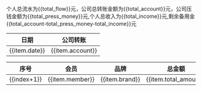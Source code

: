 <script setup>
import { ref, onMounted } from 'vue'

// 总流水
const total_flow = ref(0);
// 总收入
const total_income = ref(0);
// 公司压钱金额
const total_press_money = ref(0);
// 公司总转账金额
const total_account = ref(0);

const account_data = ref([
    {
        date: '2025-07-21',
        account: '160',
    },
    {
        date: '2025-07-24',
        account: '664',
    },
    {
        date: '2025-07-24',
        account: '5000',
    },
    {
        date: '2025-07-24',
        account: '5000',
    },
    {
        date: '2025-07-27',
        account: '5000',
    },
    {
        date: '2025-07-27',
        account: '5000',
    },
    {
        date: '2025-07-29',
        account: '20000',
    },
    {
        date: '2025-07-29',
        account: '10000',
    },
    {
        date: '2025-07-29',
        account: '10000',
    },
    {
        date: '2025-08-05',
        account: '10000',
    },
    {
        date: '2025-08-07',
        account: '10000',
    }
]);

const data = ref([
    {
        member: '0376',
        brand: 'chanel',
        total_amount: '10700',
        discount: '98.5',
        real_discount: '99',
        press_money: '',
        income: '',
        date: '2025-7-21',
        source: '客户',
    },
    {
        member: '0376',
        brand: 'DIOR',
        total_amount: '20640',
        discount: '75',
        real_discount: '76',
        press_money: '',
        income: '',
        date: '2025-7-24',
        source: '客户',
    },
    {
        member: '0376',
        brand: 'NARS',
        total_amount: '1630',
        discount: '75',
        real_discount: '76',
        press_money: '',
        income: '',
        date: '2025-7-24',
        source: '客户',
    },
    {
        member: '0376',
        brand: 'YSL',
        total_amount: '400',
        discount: '75',
        real_discount: '76',
        press_money: '',
        income: '',
        date: '2025-7-24',
        source: '客户',
    },
    {
        member: '0376',
        brand: 'DR',
        total_amount: '4025',
        discount: '83.5',
        real_discount: '83.5',
        press_money: '',
        income: '',
        date: '2025-7-24',
        source: '销售',
    },
    {
        member: '4991',
        brand: 'DR',
        total_amount: '24490',
        discount: '83.5',
        real_discount: '83.5',
        press_money: '',
        income: '',
        date: '2025-7-24',
        source: '销售',
    },
    {
        member: '4991',
        brand: 'DR',
        total_amount: '29300',
        discount: '83.5',
        real_discount: '83.5',
        press_money: '',
        income: '',
        date: '2025-7-25',
        source: '销售',
    },
    {
        member: '0376',
        brand: 'ANCE STUDIOS',
        total_amount: '3000',
        discount: '83.5',
        real_discount: '84',
        press_money: '',
        income: '',
        date: '2025-7-25',
        source: '客户',
    },
    {
        member: '0376',
        brand: '纪梵希',
        total_amount: '2530',
        discount: '75',
        real_discount: '76',
        press_money: '',
        income: '',
        date: '2025-7-26',
        source: '客户',
    },
    {
        member: '0376',
        brand: 'celine',
        total_amount: '14500',
        discount: '91.5',
        real_discount: '92',
        press_money: '',
        income: '',
        date: '2025-7-27',
        source: '客户',
    },
    {
        member: '0376',
        brand: 'Lulu',
        total_amount: '750',
        discount: '83.5',
        real_discount: '84',
        press_money: '',
        income: '',
        date: '2025-7-27',
        source: '客户',
    },
    {
        member: '0376',
        brand: 'SMFK',
        total_amount: '950',
        discount: '83.5',
        real_discount: '84',
        press_money: '',
        income: '',
        date: '2025-7-27',
        source: '客户',
    },
    {
        member: '0376',
        brand: 'Lulu',
        total_amount: '1080',
        discount: '83.5',
        real_discount: '84',
        press_money: '',
        income: '',
        date: '2025-7-27',
        source: '客户',
    },
    {
        member: '4991',
        brand: 'Lulu',
        total_amount: '580',
        discount: '83.5',
        real_discount: '84',
        press_money: '',
        income: '',
        date: '2025-7-28',
        source: '客户',
    },
    {
        member: '9303',
        brand: 'DR',
        total_amount: '96480',
        discount: '83.5',
        real_discount: '83.5',
        press_money: '',
        income: '',
        date: '2025-7-29',
        source: '销售',
    },
    {
        member: '9303',
        brand: 'DR',
        total_amount: '10500',
        discount: '83.5',
        real_discount: '83.5',
        press_money: '',
        income: '',
        date: '2025-7-29',
        source: '销售',
    },
    {
        member: '0376',
        brand: 'Select Shoes',
        total_amount: '21440',
        discount: '83.5',
        real_discount: '84',
        press_money: '',
        income: '',
        date: '2025-7-29',
        source: '客户',
    },
    {
        member: '0376',
        brand: '麦昆',
        total_amount: '5800',
        discount: '83.5',
        real_discount: '84',
        press_money: '',
        income: '',
        date: '2025-7-30',
        source: '客户',
    },
    {
        member: '0376',
        brand: 'celine',
        total_amount: '14500',
        discount: '91.5',
        real_discount: '92',
        press_money: '',
        income: '',
        date: '2025-7-30',
        source: '销售',
    },
    {
        member: '0376',
        brand: 'Lulu',
        total_amount: '980',
        discount: '83.5',
        real_discount: '84',
        press_money: '',
        income: '',
        date: '2025-7-31',
        source: '客户',
    },
    {
        member: '0376',
        brand: 'DR',
        total_amount: '8850',
        discount: '83.5',
        real_discount: '83.5',
        press_money: '',
        income: '',
        date: '2025-7-31',
        source: '销售',
    },
    {
        member: '4991',
        brand: 'DR',
        total_amount: '16800',
        discount: '83',
        real_discount: '83',
        press_money: '',
        income: '',
        date: '2025-7-31',
        source: '销售',
    },
    {
        member: '0376',
        brand: 'Lulu',
        total_amount: '880',
        discount: '83.5',
        real_discount: '84',
        press_money: '',
        income: '',
        date: '2025-8-1',
        source: '客户',
    },
    {
        member: '0376',
        brand: '梵克雅宝',
        total_amount: '54500',
        discount: '98.5',
        real_discount: '99',
        press_money: '',
        income: '',
        date: '2025-8-1',
        source: '客户',
    },
    {
        member: '0376',
        brand: 'BV',
        total_amount: '32900',
        discount: '83.5',
        real_discount: '84',
        press_money: '',
        income: '',
        date: '2025-8-1',
        source: '客户',
    },
    {
        member: '0376',
        brand: 'loro',
        total_amount: '18400',
        discount: '98.5',
        real_discount: '99',
        press_money: '',
        income: '',
        date: '2025-8-1',
        source: '客户',
    },
    {
        member: '0376',
        brand: '植村秀',
        total_amount: '2345',
        discount: '75',
        real_discount: '76',
        press_money: '',
        income: '',
        date: '2025-8-1',
        source: '客户',
    },
    {
        member: '0376',
        brand: 'select',
        total_amount: '2413',
        discount: '83.5',
        real_discount: '84',
        press_money: '',
        income: '',
        date: '2025-8-1',
        source: '客户',
    },
    {
        member: '0376',
        brand: '梵克雅宝',
        total_amount: '23400',
        discount: '98.5',
        real_discount: '99',
        press_money: '',
        income: '',
        date: '2025-8-2',
        source: '客户',
    },
    {
        member: '0376',
        brand: 'Lulu',
        total_amount: '980',
        discount: '83.5',
        real_discount: '84',
        press_money: '',
        income: '',
        date: '2025-8-2',
        source: '客户',
    },
    {
        member: '0376',
        brand: 'celine',
        total_amount: '10580',
        discount: '91.5',
        real_discount: '92',
        press_money: '',
        income: '',
        date: '2025-8-2',
        source: '销售',
    },
    {
        member: '0376',
        brand: 'celine',
        total_amount: '920',
        discount: '91.5',
        real_discount: '92',
        press_money: '',
        income: '',
        date: '2025-8-2',
        source: '销售',
    },
    {
        member: '0376',
        brand: 'Lulu',
        total_amount: '2160',
        discount: '83.5',
        real_discount: '84',
        press_money: '',
        income: '',
        date: '2025-8-2',
        source: '客户',
    },
    {
        member: '0376',
        brand: '梵克雅宝',
        total_amount: '13600',
        discount: '98.5',
        real_discount: '99',
        press_money: '',
        income: '',
        date: '2025-8-2',
        source: '客户',
    },
    {
        member: '0376',
        brand: '娇韵诗',
        total_amount: '660',
        discount: '75',
        real_discount: '76',
        press_money: '',
        income: '',
        date: '2025-8-2',
        source: '客户',
    },
    {
        member: '0376',
        brand: 'chanel',
        total_amount: '1040',
        discount: '75',
        real_discount: '76',
        press_money: '',
        income: '',
        date: '2025-8-2',
        source: '客户',
    },
    {
        member: '0376',
        brand: 'Lulu',
        total_amount: '880',
        discount: '83.5',
        real_discount: '84',
        press_money: '',
        income: '',
        date: '2025-8-3',
        source: '客户',
    },
    {
        member: '0376',
        brand: 'Lulu',
        total_amount: '580',
        discount: '83.5',
        real_discount: '84',
        press_money: '',
        income: '',
        date: '2025-8-4',
        source: '客户',
    },
    {
        member: '0376',
        brand: 'DR',
        total_amount: '10150',
        discount: '83.5',
        real_discount: '83.5',
        press_money: '',
        income: '',
        date: '2025-8-5',
        source: '销售',
    },
    {
        member: '0376',
        brand: 'Lulu',
        total_amount: '1930',
        discount: '83.5',
        real_discount: '84',
        press_money: '',
        income: '',
        date: '2025-8-5',
        source: '客户',
    },
    {
        member: '0376',
        brand: 'Lulu',
        total_amount: '2060',
        discount: '83.5',
        real_discount: '84',
        press_money: '',
        income: '',
        date: '2025-8-5',
        source: '客户',
    },
    {
        member: '0376',
        brand: 'Lulu',
        total_amount: '1040',
        discount: '83.5',
        real_discount: '84',
        press_money: '',
        income: '',
        date: '2025-8-5',
        source: '客户',
    },
    {
        member: '0376',
        brand: '菲拉格慕',
        total_amount: '6800',
        discount: '83.5',
        real_discount: '84',
        press_money: '',
        income: '',
        date: '2025-8-6',
        source: '销售',
    },
    {
        member: '0376',
        brand: 'celine',
        total_amount: '6900',
        discount: '91.5',
        real_discount: '92',
        press_money: '',
        income: '',
        date: '2025-8-6',
        source: '客户',
    },
    {
        member: '0376',
        brand: 'self-portrait',
        total_amount: '3105',
        discount: '75',
        real_discount: '76',
        press_money: '',
        income: '',
        date: '2025-8-6',
        source: '客户',
    },
    {
        member: '0376',
        brand: 'Lulu',
        total_amount: '2160',
        discount: '83.5',
        real_discount: '84',
        press_money: '',
        income: '',
        date: '2025-8-6',
        source: '客户',
    },
    {
        member: '0376',
        brand: 'Lulu',
        total_amount: '3690',
        discount: '83.5',
        real_discount: '84',
        press_money: '',
        income: '',
        date: '2025-8-6',
        source: '客户',
    },
    {
        member: '0376',
        brand: 'Lulu',
        total_amount: '2140',
        discount: '83.5',
        real_discount: '84',
        press_money: '',
        income: '',
        date: '2025-8-6',
        source: '客户',
    },
    {
        member: '0376',
        brand: 'Lulu',
        total_amount: '880',
        discount: '83.5',
        real_discount: '84',
        press_money: '',
        income: '',
        date: '2025-8-6',
        source: '客户',
    },
    {
        member: '0376',
        brand: 'Lulu',
        total_amount: '750',
        discount: '83.5',
        real_discount: '84',
        press_money: '',
        income: '',
        date: '2025-8-6',
        source: '客户',
    },
    {
        member: '0376',
        brand: 'Lulu',
        total_amount: '1560',
        discount: '83.5',
        real_discount: '84',
        press_money: '',
        income: '',
        date: '2025-8-7',
        source: '客户',
    },
    {
        member: '0376',
        brand: 'YSL',
        total_amount: '24500',
        discount: '83',
        real_discount: '83',
        press_money: '',
        income: '',
        date: '2025-8-7',
        source: '销售',
    },
    {
        member: '0376',
        brand: 'Lulu',
        total_amount: '750',
        discount: '83.5',
        real_discount: '84',
        press_money: '',
        income: '',
        date: '2025-8-7',
        source: '客户',
    },
    {
        member: '0376',
        brand: 'celine',
        total_amount: '5500',
        discount: '91.5',
        real_discount: '92',
        press_money: '',
        income: '',
        date: '2025-8-7',
        source: '销售',
    },
    {
        member: '0376',
        brand: 'chanel',
        total_amount: '4090',
        discount: '75',
        real_discount: '76',
        press_money: '',
        income: '',
        date: '2025-8-7',
        source: '客户',
    },
])

onMounted(()=>{
    // 计算个人收入
    handleCalcul();
    // 计算总流水
    handleInfo();
    // 计算公司转账金额
    handleAccount();
})

const handleAccount = () => {
    for (let val of account_data.value) {
        total_account.value += Number(val.account);
    }
}

// 算总流水，算总收入，算未结收入，算公司压钱
const handleInfo = () => {
    for (let val of data.value) {
        total_flow.value += Number(val.total_amount);
        total_income.value += Number(val.income);
        total_press_money.value += Number(val.total_amount) - parseInt(Number(val.total_amount) * Number(val.real_discount) /100);
    }
}

// 算收入，算压钱
const handleCalcul = () => {
    for (let item of data.value) {
        item.income = parseInt(Number(item.total_amount) * (item.real_discount - item.discount) / 100);
        item.press_money =  Number(item.total_amount) - parseInt(Number(item.total_amount) * Number(item.discount) / 100);
    }
}

</script>

<p>个人总流水为{{total_flow}}元，公司总转账金额为{{total_account}}元，公司压钱金额为{{total_press_money}}元,个人总收入为{{total_income}}元,剩余备用金{{total_account-total_press_money-total_income}}元</p>


<table>
    <thead>
        <tr>
            <th>日期</th>
            <th>公司转账</th>
        </tr>
    </thead>
    <tbody>
        <tr v-for="item in account_data">
            <td>
                {{item.date}}
            </td>
            <td>
                {{item.account}}
            </td>
        </tr>
    </tbody>
</table>

<table>
    <thead>
        <tr>
            <th>序号</th>
            <th>会员</th>
            <th>品牌</th>
            <th>总金额</th>
            <th>折扣</th>
            <th>给客户折扣</th>
            <th>公司压钱</th>
            <th>个人收入</th>
            <th>日期</th>
            <th>单子来源</th>
        </tr>
    </thead>
    <tbody>
        <tr v-for="(item, index) in data">
            <td>{{index+1}}</td>
            <td>{{item.member}}</td>
            <td>{{item.brand}}</td>
            <td>{{item.total_amount}}</td>
            <td>{{item.discount}}</td>
            <td>{{item.real_discount}}</td>
            <td>{{item.press_money}}</td>
            <td>{{item.income}}</td>
            <td>{{item.date}}</td>
            <td>{{item.source}}</td>
        </tr>
    </tbody>
</table>



<style module>
.table_button {
  color: #606266;
}
.button {
  font-weight: bold;
  border: 1px solid #dcdfe6;
  padding: 2px 15px;
  color: #606266;
}
</style>

